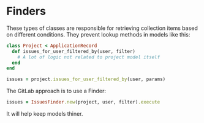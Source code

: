 # Finders

These types of classes are responsible for retrieving collection items based on different conditions.
They prevent lookup methods in models like this:

```ruby
class Project < ApplicationRecord
  def issues_for_user_filtered_by(user, filter)
    # A lot of logic not related to project model itself
  end
end

issues = project.issues_for_user_filtered_by(user, params)
```

The GitLab approach is to use a Finder:

```ruby
issues = IssuesFinder.new(project, user, filter).execute
```

It will help keep models thiner.
